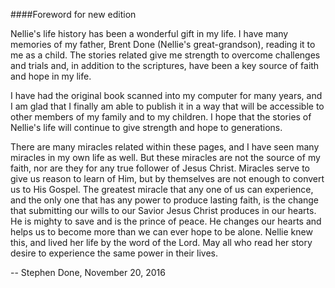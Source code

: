 ####Foreword for new edition

Nellie's life history has been a wonderful gift in my life.
I have many memories of my father, Brent Done (Nellie's
great-grandson), reading it to me as a child. The stories
related give me strength to overcome challenges and trials
and, in addition to the scriptures, have been a key source
of faith and hope in my life.

I have had the original book scanned into my computer for many
years, and I am glad that I finally am able to
publish it in a way that will be accessible to other
members of my family and to my children. I hope that the
stories of Nellie's life will continue to give strength
and hope to generations.

There are many miracles related within these pages, and I
have seen many miracles in my own life as well. But these
miracles are not the source of my faith, nor are they for
any true follower of Jesus Christ. Miracles serve to
give us reason to learn of Him, but by themselves
are not enough to convert us to His Gospel. The greatest
miracle that any one of us can experience, and the only one
that has any power to produce lasting faith, is the change
that submitting our wills to our Savior Jesus Christ produces
in our hearts. He is mighty to save and is the prince of peace.
He changes our hearts and helps us to become more than we
can ever hope to be alone. Nellie knew this, and lived her
life by the word of the Lord. May all who read her story
desire to experience the same power in their lives.

-- Stephen Done, November 20, 2016